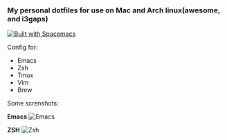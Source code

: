 ### My personal dotfiles for use on Mac and Arch linux(awesome, and i3gaps)
[![Built with Spacemacs](https://cdn.rawgit.com/syl20bnr/spacemacs/442d025779da2f62fc86c2082703697714db6514/assets/spacemacs-badge.svg)](http://spacemacs.org)

Config for:

 - Emacs
 - Zsh
 - Tmux
 - Vim
 - Brew

Some screnshots:

**Emacs**
![Emacs]()

**ZSH**
![Zsh]()
